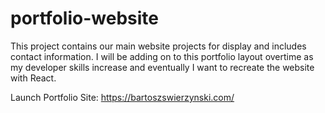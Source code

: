 ﻿# portfolio-website

This project contains our main website projects for display and includes contact information. I will be adding on to this portfolio layout overtime as my developer skills increase and eventually I want to recreate the website with React.

Launch Portfolio Site:
https://bartoszswierzynski.com/

